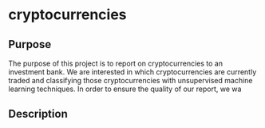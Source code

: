 # cryptocurrencies
## Purpose
The purpose of this project is to report on cryptocurrencies to an investment bank. We are interested in which cryptocurrencies are currently traded and classifying those cryptocurrencies with unsupervised machine learning techniques. In order to ensure the quality of our report, we wa
## Description
